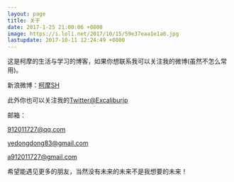 ```yaml
---
layout: page
title: 关于
date: 2017-1-25 21:00:06 +0800
image: https://i.loli.net/2017/10/15/59e37eaa1e1a0.jpg
lastupdate: 2017-10-11 12:24:49 +0800
---
```



这是柯摩的生活与学习的博客，如果你想联系我可以关注我的微博(虽然不怎么常用)。


新浪微博：[柯摩SH](http://weibo.com/u/5339619827/home)


此外你也可以关注我的[Twitter@Excaliburjp](https://twitter.com/Excaliburjp)


邮箱：

912011727@qq.com

yedongdong83@gmail.com

a912011727@gmail.com

希望能遇见更多的朋友，当然没有未来的未来不是我想要的未来！
